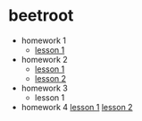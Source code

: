 # beetroot
* homework 1
    * [lesson 1](https://Alexsandr-s.github.io/homework_01/index.html)
* homework 2
    * [lesson 1](https://Alexsandr-s.github.io/homework_02/lesson_1/index.html)
    * [lesson 2](https://Alexsandr-s.github.io/homework_02/lesson_2/index.html)
* homework 3
    * lesson 1
* homework 4
 [lesson 1](https://Alexsandr-s.github.io/homework_04/lesson_1/index.html)
 [lesson 2](https://Alexsandr-s.github.io/homework_04/Lesson_2/index.html)
